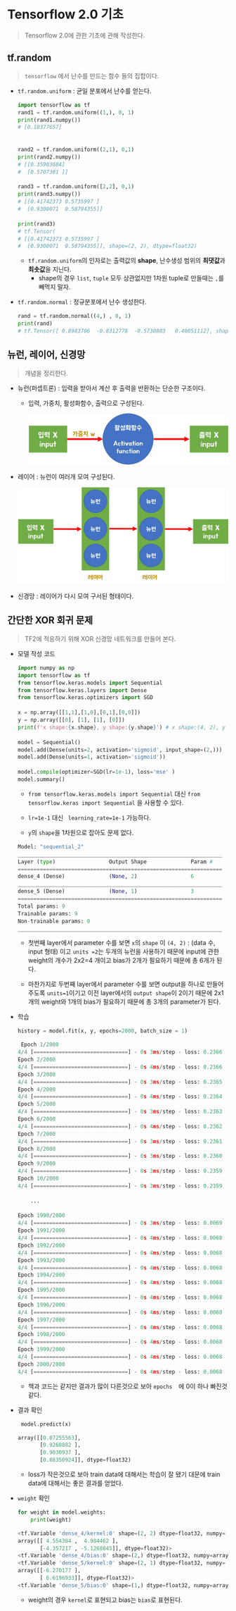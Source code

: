 # Tensorflow 2.0 기초

> Tensorflow 2.0에 관한 기초에 관해 작성한다.



##  tf.random

> `tensorflow` 에서 난수를 만드는 함수 들의 집합이다.



* `tf.random.uniform` : 균일 분포에서 난수를 얻는다.

  ```python
  import tensorflow as tf
  rand1 = tf.random.uniform((1,), 0, 1)              
  print(rand1.numpy())
  # [0.10377657]
  
  
  rand2 = tf.random.uniform((2,1), 0,1) 
  print(rand2.numpy())
  # [[0.35903084]
  #  [0.5707301 ]]
  
  rand3 = tf.random.uniform([2,2], 0,1) 
  print(rand3.numpy())
  # [[0.41742373 0.5735997 ]
  #  [0.9300071  0.58794355]]
  
  print(rand3)
  # tf.Tensor(
  # [[0.41742373 0.5735997 ]
  #  [0.9300071  0.58794355]], shape=(2, 2), dtype=float32)
  ```
  
  * `tf.random.uniform`의 인자로는 출력값의 **shape**, 난수생성 범위의 **최댓값**과 **최솟값**을 지닌다. 
    * shape의 경우 `list`, `tuple` 모두 상관없지만 1차원 tuple로 만들때는 `,`를 빼먹지 말자.
  
* `tf.random.normal` : 정규분포에서 난수 생성한다.

  ```python
  rand = tf.random.normal((4,) , 0, 1)
  print(rand)
  # tf.Tensor([ 0.8983706  -0.8312778  -0.5730803   0.40051112], shape=(4,), dtype=float32)
  ```

  

  

## 뉴런, 레이어, 신경망

> 개념을 정리한다.

* 뉴런(퍼셉트론) : 입력을 받아서 계산 후 출력을 반환하는 단순한 구조이다.

  * 입력, 가중치, 활성화함수, 출력으로 구성된다.

    ![neuron](markdown-images/neuron.jpg)

* 레이어 : 뉴런이 여러개 모여 구성된다.

  ![layer](markdown-images/layer.jpg)

* 신경망 : 레이어가 다시 모여 구서된 형태이다.



## 간단한 XOR  회귀 문제

> TF2에 적응하기 위해 XOR 신경망 네트워크를 만들어 본다.



* 모델 작성 코드

  ```python
  import numpy as np
  import tensorflow as tf
  from tensorflow.keras.models import Sequential
  from tensorflow.keras.layers import Dense
  from tensorflow.keras.optimizers import SGD
  
  x = np.array([[1,1],[1,0],[0,1],[0,0]])
  y = np.array([[0], [1], [1], [0]])
  print(f'x shape:{x.shape}, y shape:{y.shape}') # x shape:(4, 2), y shape:(4, 1)
  
  model = Sequential()
  model.add(Dense(units=2, activation='sigmoid', input_shape=(2,)))
  model.add(Dense(units=1, activation='sigmoid'))
  
  model.compile(optimizer=SGD(lr=1e-1), loss='mse' ) 
  model.summary()
  ```

  * `from tensorflow.keras.models import Sequential` 대신 `from tensorflow.keras import Sequential` 을 사용할 수 있다.

  * `lr=1e-1` 대신 ` learning_rate=1e-1` 가능하다.
  * `y`의 `shape`을 1차원으로 잡아도 문제 없다.

  ```python
  Model: "sequential_2"
  _________________________________________________________________
  Layer (type)                 Output Shape              Param #   
  =================================================================
  dense_4 (Dense)              (None, 2)                 6         
  _________________________________________________________________
  dense_5 (Dense)              (None, 1)                 3         
  =================================================================
  Total params: 9
  Trainable params: 9
  Non-trainable params: 0
  _________________________________________________________________
  ```

  * 첫번째 layer에서 parameter 수를 보면 `x`의 `shape` 이 `(4, 2)` : (data 수, input 형태) 이고 `units =2`는 두개의 뉴런을 사용하기 때문에 input에 관한 weight의 개수가 2x2=4 개이고 bias가 2개가 필요하기 때문에 총 6개가 된다.

  * 마찬가지로 두번째 layer에서 parameter 수를 보면 output을 하나로 만들어 주도록 `units=1`이기고 이전 layer에서의 `output shape`이 2이기 때문에 2x1개의 weight와 1개의 bias가 필요하기 때문에 총 3개의 parameter가 된다.

* 학습

  ```python
  history = model.fit(x, y, epochs=2000, batch_size = 1)
  ```

  ```python
   Epoch 1/2000
  4/4 [==============================] - 0s 3ms/step - loss: 0.2366
  Epoch 2/2000
  4/4 [==============================] - 0s 4ms/step - loss: 0.2366
  Epoch 3/2000
  4/4 [==============================] - 0s 3ms/step - loss: 0.2365
  Epoch 4/2000
  4/4 [==============================] - 0s 4ms/step - loss: 0.2364
  Epoch 5/2000
  4/4 [==============================] - 0s 3ms/step - loss: 0.2363
  Epoch 6/2000
  4/4 [==============================] - 0s 4ms/step - loss: 0.2362
  Epoch 7/2000
  4/4 [==============================] - 0s 3ms/step - loss: 0.2361
  Epoch 8/2000
  4/4 [==============================] - 0s 3ms/step - loss: 0.2360
  Epoch 9/2000
  4/4 [==============================] - 0s 3ms/step - loss: 0.2359
  Epoch 10/2000
  4/4 [==============================] - 0s 3ms/step - loss: 0.2359
  
      ...
  
  Epoch 1990/2000
  4/4 [==============================] - 0s 3ms/step - loss: 0.0069
  Epoch 1991/2000
  4/4 [==============================] - 0s 4ms/step - loss: 0.0068
  Epoch 1992/2000
  4/4 [==============================] - 0s 4ms/step - loss: 0.0068
  Epoch 1993/2000
  4/4 [==============================] - 0s 4ms/step - loss: 0.0068
  Epoch 1994/2000
  4/4 [==============================] - 0s 4ms/step - loss: 0.0068
  Epoch 1995/2000
  4/4 [==============================] - 0s 4ms/step - loss: 0.0068
  Epoch 1996/2000
  4/4 [==============================] - 0s 4ms/step - loss: 0.0068
  Epoch 1997/2000
  4/4 [==============================] - 0s 4ms/step - loss: 0.0068
  Epoch 1998/2000
  4/4 [==============================] - 0s 4ms/step - loss: 0.0068
  Epoch 1999/2000
  4/4 [==============================] - 0s 4ms/step - loss: 0.0068
  Epoch 2000/2000
  4/4 [==============================] - 0s 4ms/step - loss: 0.0068
  ```

  * 책과 코드는 같지만 결과가 많이 다른것으로 보아 `epochs  `에 0이 하나 빠진것 같다.

* 결과 확인

  ```python
   model.predict(x)
  ```

  ```python
  array([[0.07255563],
         [0.9260882 ],
         [0.9030937 ],
         [0.08350924]], dtype=float32)
  ```

  * loss가 작은것으로 보아 train data에 대해서는 학습이 잘 됐기 대문에 train data에 대해서는 좋은 결과를 얻었다.

* `weight` 확인

  ```python
  for weight in model.weights:
      print(weight)
  ```

  ```python
  <tf.Variable 'dense_4/kernel:0' shape=(2, 2) dtype=float32, numpy=
  array([[ 4.554384 ,  4.984462 ],
         [-4.357217 , -5.1268845]], dtype=float32)>
  <tf.Variable 'dense_4/bias:0' shape=(2,) dtype=float32, numpy=array([ 2.1618018, -2.828243 ], dtype=float32)>
  <tf.Variable 'dense_5/kernel:0' shape=(2, 1) dtype=float32, numpy=
  array([[-6.270177 ],
         [ 6.6196933]], dtype=float32)>
  <tf.Variable 'dense_5/bias:0' shape=(1,) dtype=float32, numpy=array([2.8577993], dtype=float32)>
  ```

  * weight의 경우 `kernel`로 표현되고 bias는 `bias`로 표현된다.

    